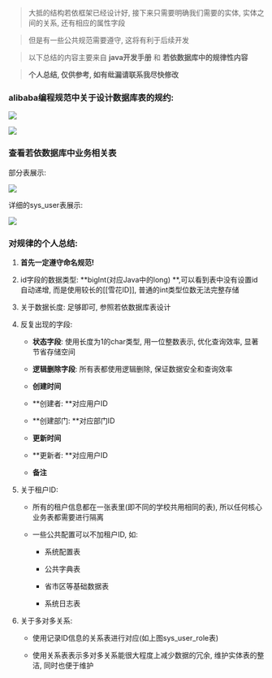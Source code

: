 > 大抵的结构若依框架已经设计好, 接下来只需要明确我们需要的实体, 实体之间的关系, 还有相应的属性字段

> 但是有一些公共规范需要遵守, 这将有利于后续开发

> 以下总结的内容主要来自 **java开发手册** 和 **若依数据库中的规律性内容**

> **个人总结, 仅供参考, 如有纰漏请联系我尽快修改**

### alibaba编程规范中关于设计数据库表的规约: 

![](https://tcs-devops.aliyuncs.com/storage/113b77ad73e56040bbea0b6a37c1be14fc03?Signature=eyJhbGciOiJIUzI1NiIsInR5cCI6IkpXVCJ9.eyJBcHBJRCI6IjVlNzQ4MmQ2MjE1MjJiZDVjN2Y5YjMzNSIsIl9hcHBJZCI6IjVlNzQ4MmQ2MjE1MjJiZDVjN2Y5YjMzNSIsIl9vcmdhbml6YXRpb25JZCI6IiIsImV4cCI6MTczMzM5MDczMCwiaWF0IjoxNzMyNzg1OTMwLCJyZXNvdXJjZSI6Ii9zdG9yYWdlLzExM2I3N2FkNzNlNTYwNDBiYmVhMGI2YTM3YzFiZTE0ZmMwMyJ9.l4Ys7dys91IC4l96zqJkJSJcZIJjt-Lk5oiuUjY3c14&download=%E6%95%B0%E6%8D%AE%E5%BA%93%E5%BB%BA%E8%A1%A8%E8%A7%84%E7%BA%A61.png "")

![](https://tcs-devops.aliyuncs.com/storage/113b6edd43e5b4e68cf6cad4a99609dde4e1?Signature=eyJhbGciOiJIUzI1NiIsInR5cCI6IkpXVCJ9.eyJBcHBJRCI6IjVlNzQ4MmQ2MjE1MjJiZDVjN2Y5YjMzNSIsIl9hcHBJZCI6IjVlNzQ4MmQ2MjE1MjJiZDVjN2Y5YjMzNSIsIl9vcmdhbml6YXRpb25JZCI6IiIsImV4cCI6MTczMzM5MDczMCwiaWF0IjoxNzMyNzg1OTMwLCJyZXNvdXJjZSI6Ii9zdG9yYWdlLzExM2I2ZWRkNDNlNWI0ZTY4Y2Y2Y2FkNGE5OTYwOWRkZTRlMSJ9.x0Z-pBqY6KgMm1pM4zwa8ieXzDp5zFSi32cCs_OdDd8&download=%E6%95%B0%E6%8D%AE%E5%BA%93%E5%BB%BA%E8%A1%A8%E8%A7%84%E7%BA%A62.png "")

### 查看若依数据库中业务相关表

部分表展示: 

![](https://tcs-devops.aliyuncs.com/storage/113b40da9404868baa865302aad9156fb65d?Signature=eyJhbGciOiJIUzI1NiIsInR5cCI6IkpXVCJ9.eyJBcHBJRCI6IjVlNzQ4MmQ2MjE1MjJiZDVjN2Y5YjMzNSIsIl9hcHBJZCI6IjVlNzQ4MmQ2MjE1MjJiZDVjN2Y5YjMzNSIsIl9vcmdhbml6YXRpb25JZCI6IiIsImV4cCI6MTczMzM5MDczMCwiaWF0IjoxNzMyNzg1OTMwLCJyZXNvdXJjZSI6Ii9zdG9yYWdlLzExM2I0MGRhOTQwNDg2OGJhYTg2NTMwMmFhZDkxNTZmYjY1ZCJ9.Zgqeu5h5qmoh90Ox30siNutfw_NYreDNiVlhdfHJZ-4&download=%E8%8B%A5%E4%BE%9D%E6%95%B0%E6%8D%AE%E5%BA%93%E4%B8%AD%E9%83%A8%E5%88%86%E8%A1%A8%E5%B1%95%E7%A4%BA.png "")

详细的sys_user表展示:

![](https://tcs-devops.aliyuncs.com/storage/113b0620bec9a7034edc44cdb6d94af5d5ef?Signature=eyJhbGciOiJIUzI1NiIsInR5cCI6IkpXVCJ9.eyJBcHBJRCI6IjVlNzQ4MmQ2MjE1MjJiZDVjN2Y5YjMzNSIsIl9hcHBJZCI6IjVlNzQ4MmQ2MjE1MjJiZDVjN2Y5YjMzNSIsIl9vcmdhbml6YXRpb25JZCI6IiIsImV4cCI6MTczMzM5MDczMCwiaWF0IjoxNzMyNzg1OTMwLCJyZXNvdXJjZSI6Ii9zdG9yYWdlLzExM2IwNjIwYmVjOWE3MDM0ZWRjNDRjZGI2ZDk0YWY1ZDVlZiJ9.qD2GuT6t8MD1lSFgyCl-00bdL1aI1SrsVg6hOzWRXXk&download=%E8%AF%A6%E7%BB%86%E7%9A%84user%E8%A1%A8%E8%AE%BE%E8%AE%A1.png "")

### 对规律的个人总结: 

1. **首先一定遵守命名规范!**

1. id字段的数据类型: **bigInt(对应Java中的long) **,可以看到表中没有设置id自动递增, 而是使用较长的[[雪花ID]], 普通的int类型位数无法完整存储

1. 关于数据长度: 足够即可, 参照若依数据库表设计

1. 反复出现的字段:

    - **状态字段**: 使用长度为1的char类型, 用一位整数表示, 优化查询效率, 显著节省存储空间

    - **逻辑删除字段**: 所有表都使用逻辑删除, 保证数据安全和查询效率

    - **创建时间**

    - **创建者: **对应用户ID

    - **创建部门: **对应部门ID

    - **更新时间**

    - **更新者: **对应用户ID

    - **备注**

1. 关于租户ID: 

    - 所有的租户信息都在一张表里(即不同的学校共用相同的表), 所以任何核心业务表都需要进行隔离

    - 一些公共配置可以不加租户ID, 如: 

        - 系统配置表

        - 公共字典表

        - 省市区等基础数据表

        - 系统日志表

1. 关于多对多关系:

    - 使用记录ID信息的关系表进行对应(如上图sys_user_role表)

    - 使用关系表表示多对多关系能很大程度上减少数据的冗余, 维护实体表的整洁, 同时也便于维护

